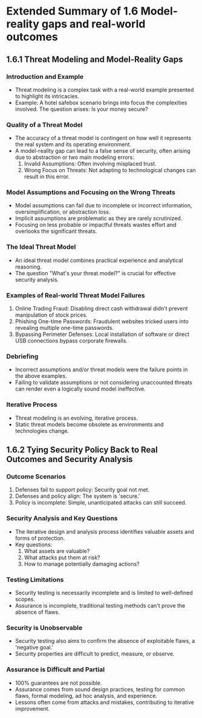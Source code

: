 # Extended Summary of 1.6 Model-reality gaps and real-world outcomes

## 1.6.1 Threat Modeling and Model-Reality Gaps

### Introduction and Example

- Threat modeling is a complex task with a real-world example presented to highlight its intricacies.
- Example: A hotel safebox scenario brings into focus the complexities involved. The question arises: Is your money secure?

### Quality of a Threat Model

- The accuracy of a threat model is contingent on how well it represents the real system and its operating environment.
- A model-reality gap can lead to a false sense of security, often arising due to abstraction or two main modeling errors:
    1. Invalid Assumptions: Often involving misplaced trust.
    2. Wrong Focus on Threats: Not adapting to technological changes can result in this error.

### Model Assumptions and Focusing on the Wrong Threats

- Model assumptions can fail due to incomplete or incorrect information, oversimplification, or abstraction loss.
- Implicit assumptions are problematic as they are rarely scrutinized.
- Focusing on less probable or impactful threats wastes effort and overlooks the significant threats.

### The Ideal Threat Model

- An ideal threat model combines practical experience and analytical reasoning.
- The question "What's your threat model?" is crucial for effective security analysis.

### Examples of Real-world Threat Model Failures

1. Online Trading Fraud: Disabling direct cash withdrawal didn't prevent manipulation of stock prices.
2. Phishing One-time Passwords: Fraudulent websites tricked users into revealing multiple one-time passwords.
3. Bypassing Perimeter Defenses: Local installation of software or direct USB connections bypass corporate firewalls.

### Debriefing

- Incorrect assumptions and/or threat models were the failure points in the above examples.
- Failing to validate assumptions or not considering unaccounted threats can render even a logically sound model ineffective.

### Iterative Process

- Threat modeling is an evolving, iterative process.
- Static threat models become obsolete as environments and technologies change.

## 1.6.2 Tying Security Policy Back to Real Outcomes and Security Analysis

### Outcome Scenarios

1. Defenses fail to support policy: Security goal not met.
2. Defenses and policy align: The system is 'secure.'
3. Policy is incomplete: Simple, unanticipated attacks can still succeed.

### Security Analysis and Key Questions

- The iterative design and analysis process identifies valuable assets and forms of protection.
- Key questions:
    1. What assets are valuable?
    2. What attacks put them at risk?
    3. How to manage potentially damaging actions?

### Testing Limitations

- Security testing is necessarily incomplete and is limited to well-defined scopes.
- Assurance is incomplete, traditional testing methods can't prove the absence of flaws.

### Security is Unobservable

- Security testing also aims to confirm the absence of exploitable flaws, a 'negative goal.'
- Security properties are difficult to predict, measure, or observe.

### Assurance is Difficult and Partial

- 100% guarantees are not possible.
- Assurance comes from sound design practices, testing for common flaws, formal modeling, ad hoc analysis, and experience.
- Lessons often come from attacks and mistakes, contributing to iterative improvement.
